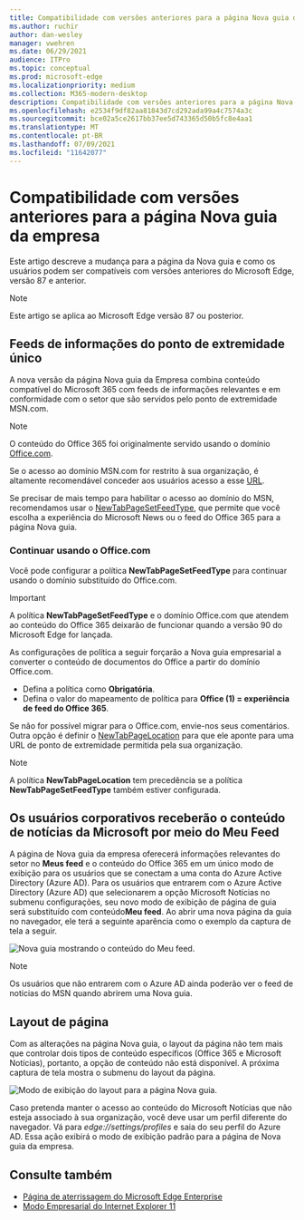 ```yaml
---
title: Compatibilidade com versões anteriores para a página Nova guia da empresa
ms.author: ruchir
author: dan-wesley
manager: vwehren
ms.date: 06/29/2021
audience: ITPro
ms.topic: conceptual
ms.prod: microsoft-edge
ms.localizationpriority: medium
ms.collection: M365-modern-desktop
description: Compatibilidade com versões anteriores para a página Nova guia da empresa
ms.openlocfilehash: e2534f9df82aa81843d7cd292ada99a4c7574a3c
ms.sourcegitcommit: bce02a5ce2617bb37ee5d743365d50b5fc8e4aa1
ms.translationtype: MT
ms.contentlocale: pt-BR
ms.lasthandoff: 07/09/2021
ms.locfileid: "11642077"
---
```

# <a name="backwards-compatibility-for-the-enterprise-new-tab-page"></a>Compatibilidade com versões anteriores para a página Nova guia da empresa

Este artigo descreve a mudança para a página da Nova guia e como os usuários podem ser compatíveis com versões anteriores do Microsoft Edge, versão 87 e anterior.

> [!NOTE]
> Este artigo se aplica ao Microsoft Edge versão 87 ou posterior.

## <a name="information-feeds-from-single-endpoint"></a>Feeds de informações do ponto de extremidade único

A nova versão da página Nova guia da Empresa combina conteúdo compatível do Microsoft 365 com feeds de informações relevantes e em conformidade com o setor que são servidos pelo ponto de extremidade MSN.com.

> [!NOTE]
> O conteúdo do Office 365 foi originalmente servido usando o domínio [Office.com](https://www.office.com).

Se o acesso ao domínio MSN.com for restrito à sua organização, é altamente recomendável conceder aos usuários acesso a esse [URL](https://ntp.msn.com).

Se precisar de mais tempo para habilitar o acesso ao domínio do MSN, recomendamos usar o [NewTabPageSetFeedType](./microsoft-edge-policies.md#newtabpagesetfeedtype), que permite que você escolha a experiência do Microsoft News ou o feed do Office 365 para a página Nova guia.

### <a name="keep-using-officecom"></a>Continuar usando o Office.com

 Você pode configurar a política **NewTabPageSetFeedType** para continuar usando o domínio substituído do Office.com.

> [!IMPORTANT]
> A política **NewTabPageSetFeedType** e o domínio Office.com que atendem ao conteúdo do Office 365 deixarão de funcionar quando a versão 90 do Microsoft Edge for lançada.

As configurações de política a seguir forçarão a Nova guia empresarial a converter o conteúdo de documentos do Office a partir do domínio Office.com.

- Defina a política como **Obrigatória**.
- Defina o valor do mapeamento de política para **Office (1) = experiência de feed do Office 365**.

Se não for possível migrar para o Office.com, envie-nos seus comentários. Outra opção é definir o [NewTabPageLocation](./microsoft-edge-policies.md#newtabpagelocation) para que ele aponte para uma URL de ponto de extremidade permitida pela sua organização.

> [!NOTE]
> A política **NewTabPageLocation** tem precedência se a política **NewTabPageSetFeedType** também estiver configurada.

## <a name="enterprise-users-will-now-get-microsoft-news-content-via-my-feed"></a>Os usuários corporativos receberão o conteúdo de notícias da Microsoft por meio do Meu Feed

A página de Nova guia da empresa oferecerá informações relevantes do setor no **Meus feed** e o conteúdo do Office 365 em um único modo de exibição para os usuários que se conectam a uma conta do Azure Active Directory (Azure AD). Para os usuários que entrarem com o Azure Active Directory (Azure AD) que selecionarem a opção Microsoft Notícias no submenu configurações, seu novo modo de exibição de página de guia será substituído com conteúdo**Meu feed**. Ao abrir uma nova página da guia no navegador, ele terá a seguinte aparência como o exemplo da captura de tela a seguir.

![Nova guia mostrando o conteúdo do Meu feed.](media/microsoft-edge-ntp-backward-compatibility/microsoft-edge-ntp-myfeed-view.png)

> [!NOTE]
> Os usuários que não entrarem com o Azure AD ainda poderão ver o feed de notícias do MSN quando abrirem uma Nova guia.

## <a name="page-layout"></a>Layout de página

Com as alterações na página Nova guia, o layout da página não tem mais que controlar dois tipos de conteúdo específicos (Office 365 e Microsoft Notícias), portanto, a opção de conteúdo não está disponível. A próxima captura de tela mostra o submenu do layout da página.

![Modo de exibição do layout para a página Nova guia.](media/microsoft-edge-ntp-backward-compatibility/microsoft-edge-ntp-page-layout.png)

Caso pretenda manter o acesso ao conteúdo do Microsoft Notícias que não esteja associado à sua organização, você deve usar um perfil diferente do navegador. Vá para  *edge://settings/profiles* e saia do seu perfil do Azure AD. Essa ação exibirá o modo de exibição padrão para a página de Nova guia da empresa. 

## <a name="see-also"></a>Consulte também

- [Página de aterrissagem do Microsoft Edge Enterprise](https://aka.ms/EdgeEnterprise)
- [Modo Empresarial do Internet Explorer 11](/internet-explorer/ie11-deploy-guide/enterprise-mode-overview-for-ie11)